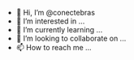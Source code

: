 - 👋 Hi, I’m @conectebras
- 👀 I’m interested in ...
- 🌱 I’m currently learning ...
- 💞️ I’m looking to collaborate on ...
- 📫 How to reach me ...

<!---
conectebras/conectebras is a ✨ special ✨ repository because its `README.md` (this file) appears on your GitHub profile.
You can click the Preview link to take a look at your changes.
--->
